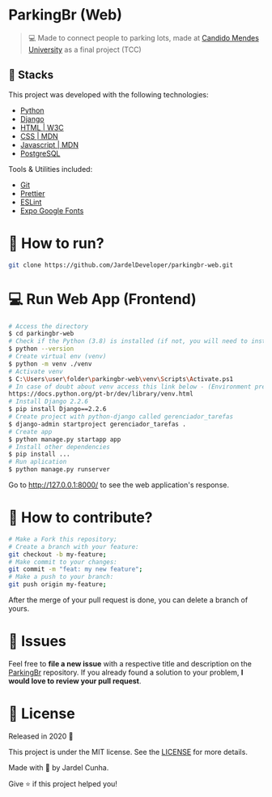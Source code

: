 # ParkingBr (Web)

<!-- <h1 align="center">
    <img alt="AluraReceita" title="#AluraReceita" src=".github/logo.svg" width="250px" />
</h1> -->

> :computer: Made to connect people to parking lots, made at [Candido Mendes University](https://www.candidomendes.edu.br/cursos/graduacao/analise-e-desenvolvimento-de-sistemas/) as a final project (TCC)

## 🚀 Stacks

This project was developed with the following technologies:

- [Python](https://www.python.org/doc/)
- [Django](https://docs.djangoproject.com/en/2.2/)
- [HTML | W3C ](https://html.spec.whatwg.org/multipage/)
- [CSS | MDN](https://developer.mozilla.org/pt-BR/docs/Web/CSS)
- [Javascript | MDN](https://developer.mozilla.org/pt-BR/docs/Web/JavaScript)
- [PostgreSQL](https://www.postgresql.org/docs/)

Tools & Utilities included:

- [Git](https://git-scm.com/doc)
- [Prettier](https://prettier.io/docs/en/index.html)
- [ESLint](https://eslint.org/docs/user-guide/getting-started)
- [Expo Google Fonts](https://github.com/expo/google-fonts)

<!-- ## :up: App Features -->

# :construction_worker: How to run?

```bash
git clone https://github.com/JardelDeveloper/parkingbr-web.git
```

# :computer: Run Web App (Frontend)

```bash
# Access the directory
$ cd parkingbr-web
# Check if the Python (3.8) is installed (if not, you will need to install)
$ python --version
# Create virtual env (venv)
$ python -m venv ./venv
# Activate venv
$ C:\Users\user\folder\parkingbr-web\venv\Scripts\Activate.ps1
# In case of doubt about venv access this link below - (Environment preparation)
https://docs.python.org/pt-br/dev/library/venv.html
# Install Django 2.2.6
$ pip install Django==2.2.6
# Create project with python-django called gerenciador_tarefas
$ django-admin startproject gerenciador_tarefas .
# Create app
$ python manage.py startapp app
# Install other dependencies
$ pip install ...
# Run aplication
$ python manage.py runserver
```

Go to http://127.0.0.1:8000/ to see the web application's response.

# 🤔 How to contribute?

```bash
# Make a Fork this repository;
# Create a branch with your feature:
git checkout -b my-feature;
# Make commit to your changes:
git commit -m "feat: my new feature";
# Make a push to your branch:
git push origin my-feature;
```

After the merge of your pull request is done, you can delete a branch of yours.

# :wrench: Issues

Feel free to **file a new issue** with a respective title and description on the [ParkingBr](https://github.com/JardelDeveloper/parkingbr-web/issues) repository. If you already found a solution to your problem, **I would love to review your pull request**.

# :memo: License

Released in 2020 :closed_book:

This project is under the MIT license. See the [LICENSE](https://github.com/JardelDeveloper/parkingbr-web/blob/master/LICENSE) for more details.

Made with :green_heart: by Jardel Cunha.

Give :star: if this project helped you!
